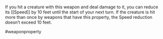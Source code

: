 If you hit a creature with this weapon and deal damage to it, you can reduce its [[Speed]] by 10 feet until the start of your next turn. If the creature is hit more than once by weapons that have this property, the Speed reduction doesn’t exceed 10 feet.

#weaponproperty
